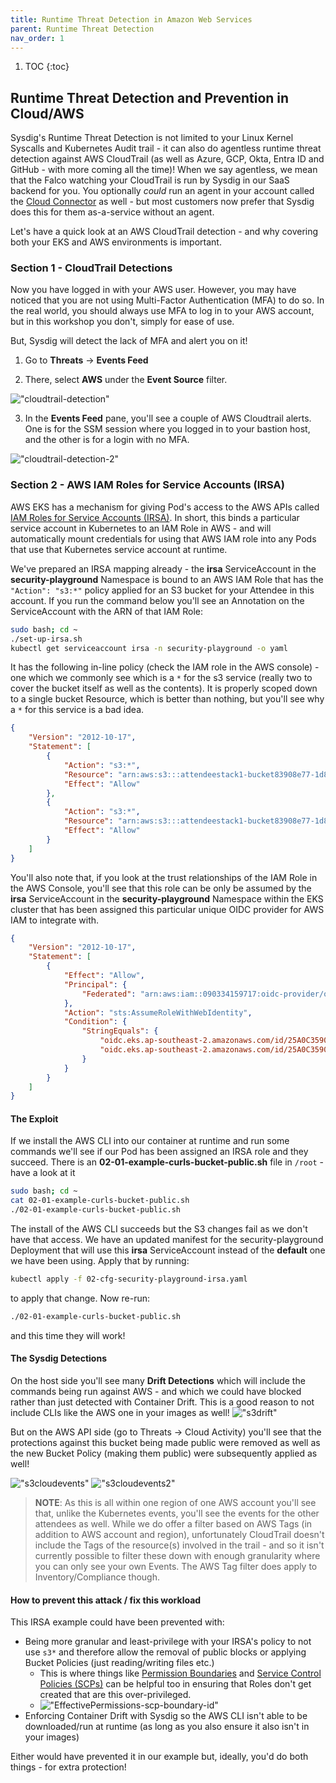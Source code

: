 ```yaml
---
title: Runtime Threat Detection in Amazon Web Services
parent: Runtime Threat Detection
nav_order: 1
---
```


1. TOC
{:toc}

## Runtime Threat Detection and Prevention in Cloud/AWS

Sysdig's Runtime Threat Detection is not limited to your Linux Kernel Syscalls and Kubernetes Audit trail - it can also do agentless runtime threat detection against AWS CloudTrail (as well as Azure, GCP, Okta, Entra ID and GitHub - with more coming all the time)! When we say agentless, we mean that the Falco watching your CloudTrail is run by Sysdig in our SaaS backend for you. You optionally *could* run an agent in your account called the [Cloud Connector](https://docs.sysdig.com/en/docs/installation/sysdig-secure/connect-cloud-accounts/aws/agent-based-with-ciem/) as well - but most customers now prefer that Sysdig does this for them as-a-service without an agent.

Let's have a quick look at an AWS CloudTrail detection - and why covering both your EKS and AWS environments is important.

### Section 1 - CloudTrail Detections

Now you have logged in with your AWS user. However, you may have noticed that you are not using Multi-Factor Authentication (MFA) to do so. In the real world, you should always use MFA to log in to your AWS account, but in this workshop you don't, simply for ease of use.

But, Sysdig will detect the lack of MFA and alert you on it!

1. Go to **Threats** -> **Events Feed**

2. There, select **AWS** under the **Event Source** filter.

!["cloudtrail-detection"]({{site.baseurl}}/assets/images/aws-no-mfa-alert.png)

3. In the **Events Feed** pane, you'll see a couple of AWS Cloudtrail alerts. One is for the SSM session where you logged in to your bastion host, and the other is for a login with no MFA.

!["cloudtrail-detection-2"]({{site.baseurl}}/assets/images/aws-no-mfa-alert2.png)

### Section 2 - AWS IAM Roles for Service Accounts (IRSA)

AWS EKS has a mechanism for giving Pod's access to the AWS APIs called [IAM Roles for Service Accounts (IRSA)](https://docs.aws.amazon.com/eks/latest/userguide/iam-roles-for-service-accounts.html). In short, this binds a particular service account in Kubernetes to an IAM Role in AWS - and will automatically mount credentials for using that AWS IAM role into any Pods that use that Kubernetes service account at runtime.

We've prepared an IRSA mapping already - the **irsa** ServiceAccount in the **security-playground** Namespace is bound to an AWS IAM Role that has the `"Action": "s3:*"` policy applied for an S3 bucket for your Attendee in this account. If you run the command below you'll see an Annotation on the ServiceAccount with the ARN of that IAM Role:

```bash
sudo bash; cd ~
./set-up-irsa.sh
kubectl get serviceaccount irsa -n security-playground -o yaml
```

It has the following in-line policy (check the IAM role in the AWS console) - one which we commonly see which is a `*` for the s3 service (really two to cover the bucket itself as well as the contents). It is properly scoped down to a single bucket Resource, which is better than nothing, but you'll see why a `*` for this service is a bad idea.

```json
{
    "Version": "2012-10-17",
    "Statement": [
        {
            "Action": "s3:*",
            "Resource": "arn:aws:s3:::attendeestack1-bucket83908e77-1d84qdfaymy9u",
            "Effect": "Allow"
        },
        {
            "Action": "s3:*",
            "Resource": "arn:aws:s3:::attendeestack1-bucket83908e77-1d84qdfaymy9u/*",
            "Effect": "Allow"
        }
    ]
}
```

You'll also note that, if you look at the trust relationships of the IAM Role in the AWS Console, you'll see that this role can be only be assumed by the **irsa** ServiceAccount in the **security-playground** Namespace within the EKS cluster that has been assigned this particular unique OIDC provider for AWS IAM to integrate with.

```json
{
    "Version": "2012-10-17",
    "Statement": [
        {
            "Effect": "Allow",
            "Principal": {
                "Federated": "arn:aws:iam::090334159717:oidc-provider/oidc.eks.ap-southeast-2.amazonaws.com/id/25A0C359024FB4B509E838B84988ABB0"
            },
            "Action": "sts:AssumeRoleWithWebIdentity",
            "Condition": {
                "StringEquals": {
                    "oidc.eks.ap-southeast-2.amazonaws.com/id/25A0C359024FB4B509E838B84988ABB0:aud": "sts.amazonaws.com",
                    "oidc.eks.ap-southeast-2.amazonaws.com/id/25A0C359024FB4B509E838B84988ABB0:sub": "system:serviceaccount:security-playground:irsa"
                }
            }
        }
    ]
}
```

#### The Exploit

If we install the AWS CLI into our container at runtime and run some commands we'll see if our Pod has been assigned an IRSA role and they succeed. There is an **02-01-example-curls-bucket-public.sh** file in `/root` - have a look at it

```bash
sudo bash; cd ~
cat 02-01-example-curls-bucket-public.sh
./02-01-example-curls-bucket-public.sh
```

The install of the AWS CLI succeeds but the S3 changes fail as we don't have that access. We have an updated manifest for the security-playground Deployment that will use this **irsa** ServiceAccount instead of the **default** one we have been using. Apply that by running:

```bash
kubectl apply -f 02-cfg-security-playground-irsa.yaml
```

to apply that change. Now re-run:

```bash
./02-01-example-curls-bucket-public.sh
```

and this time they will work!

#### The Sysdig Detections

On the host side you'll see many **Drift Detections** which will include the commands being run against AWS - and which we could have blocked rather than just detected with Container Drift. This is a good reason to not include CLIs like the AWS one in your images as well! !["s3drift"]({{site.baseurl}}/assets/images/s3drift.png)

But on the AWS API side (go to Threats -> Cloud Activity) you'll see that the protections against this bucket being made public were removed as well as the new Bucket Policy (making them public) were subsequently applied as well!

!["s3cloudevents"]({{site.baseurl}}/assets/images/s3cloudevents.png)
!["s3cloudevents2"]({{site.baseurl}}/assets/images/s3cloudevents2.png)

> **NOTE**: As this is all within one region of one AWS account you'll see that, unlike the Kubernetes events, you'll see the events for the other attendees as well. While we do offer a filter based on AWS Tags (in addition to AWS account and region), unfortunately CloudTrail doesn't include the Tags of the resource(s) involved in the trail - and so it isn't currently possible to filter these down with enough granularity where you can only see your own Events. The AWS Tag filter does apply to Inventory/Compliance though.

#### How to prevent this attack / fix this workload

This IRSA example could have been prevented with:

- Being more granular and least-privilege with your IRSA's policy to not use `s3*` and therefore allow the removal of public blocks or applying Bucket Policies (just reading/writing files etc.)
  - This is where things like [Permission Boundaries](https://docs.aws.amazon.com/IAM/latest/UserGuide/access_policies_boundaries.html) and [Service Control Policies (SCPs)](https://docs.aws.amazon.com/organizations/latest/userguide/orgs_manage_policies_scps.html) can be helpful too in ensuring that Roles don't get created that are this over-privileged.
  - !["EffectivePermissions-scp-boundary-id"](https://docs.aws.amazon.com/images/IAM/latest/UserGuide/images/EffectivePermissions-scp-boundary-id.png)
- Enforcing Container Drift with Sysdig so the AWS CLI isn't able to be downloaded/run at runtime (as long as you also ensure it also isn't in your images)

Either would have prevented it in our example but, ideally, you'd do both things - for extra protection!